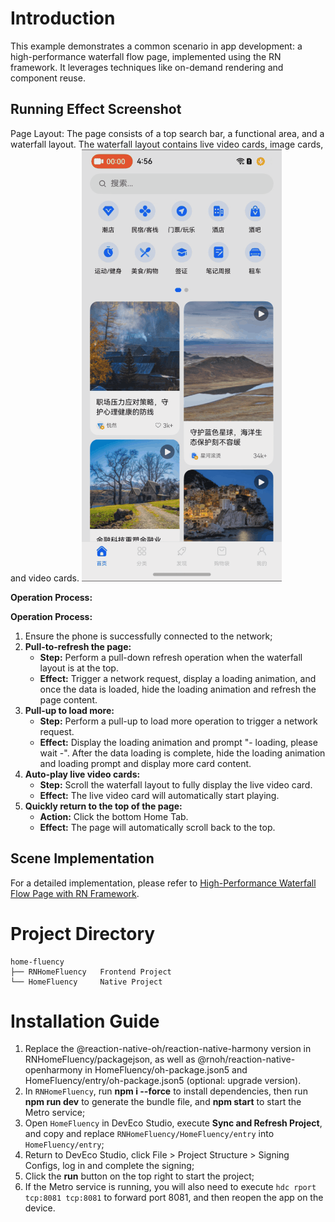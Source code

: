 # Introduction
This example demonstrates a common scenario in app development: a high-performance waterfall flow page, implemented using the RN framework. It leverages techniques like on-demand rendering and component reuse.

## Running Effect Screenshot
Page Layout: The page consists of a top search bar, a functional area, and a waterfall layout. The waterfall layout contains live video cards, image cards, and video cards.
![](./RNHomeFluency/screenshots/home_fluency.gif)

**Operation Process:**

**Operation Process:**

1. Ensure the phone is successfully connected to the network;
2. **Pull-to-refresh the page:**
   - **Step:** Perform a pull-down refresh operation when the waterfall layout is at the top.
   - **Effect:** Trigger a network request, display a loading animation, and once the data is loaded, hide the loading animation and refresh the page content.
3. **Pull-up to load more:**
   - **Step:** Perform a pull-up to load more operation to trigger a network request.
   - **Effect:** Display the loading animation and prompt "- loading, please wait -". After the data loading is complete, hide the loading animation and loading prompt and display more card content.
4. **Auto-play live video cards:**
   - **Step:** Scroll the waterfall layout to fully display the live video card.
   - **Effect:** The live video card will automatically start playing.
5. **Quickly return to the top of the page:**
   - **Action:** Click the bottom Home Tab.
   - **Effect:** The page will automatically scroll back to the top.

## Scene Implementation
For a detailed implementation, please refer to [High-Performance Waterfall Flow Page with RN Framework](https://developer.huawei.com/consumer/cn/forum/topic/0202160237461682658).

# Project Directory

```
home-fluency
├── RNHomeFluency   Frontend Project
└── HomeFluency     Native Project
```

# Installation Guide
1. Replace the @reaction-native-oh/reaction-native-harmony version in RNHomeFluency/packagejson, as well as @rnoh/reaction-native-openharmony in HomeFluency/oh-package.json5 and HomeFluency/entry/oh-package.json5 (optional: upgrade version).
2. In `RNHomeFluency`, run **npm i --force** to install dependencies, then run **npm run dev** to generate the bundle file, and **npm start** to start the Metro service;
3. Open `HomeFluency` in DevEco Studio, execute **Sync and Refresh Project**, and copy and replace `RNHomeFluency/HomeFluency/entry` into `HomeFluency/entry`;
4. Return to DevEco Studio, click File > Project Structure > Signing Configs, log in and complete the signing;
5. Click the **run** button on the top right to start the project;
6. If the Metro service is running, you will also need to execute `hdc rport tcp:8081 tcp:8081` to forward port 8081, and then reopen the app on the device.